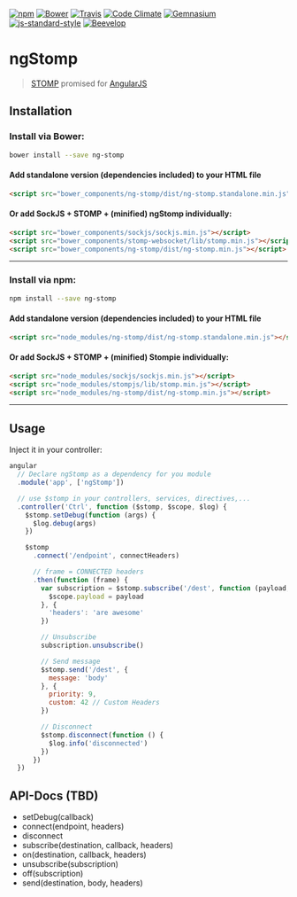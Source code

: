 [![npm](https://img.shields.io/npm/v/ng-stomp.svg?style=flat-square)](https://www.npmjs.com/package/ng-stomp)
[![Bower](https://img.shields.io/bower/v/ng-stomp.svg?style=flat-square)](#bower)
[![Travis](https://img.shields.io/travis/beevelop/ng-stomp.svg?style=flat-square)](https://travis-ci.org/beevelop/ng-stomp)
[![Code Climate](https://img.shields.io/codeclimate/github/beevelop/ng-stomp.svg?style=flat-square)](https://codeclimate.com/github/beevelop/ng-stomp)
[![Gemnasium](https://img.shields.io/gemnasium/beevelop/ng-stomp.svg?style=flat-square)](https://gemnasium.com/beevelop/ng-stomp)
[![js-standard-style](https://img.shields.io/badge/code%20style-standard-brightgreen.svg?style=flat-square)](http://standardjs.com/)
[![Beevelop](https://links.beevelop.com/honey-badge)](https://beevelop.com)

# ngStomp

> [STOMP](http://jmesnil.net/stomp-websocket/doc/) promised for [AngularJS](https://angularjs.org)

## Installation

### Install via Bower:
```bash
bower install --save ng-stomp
```

#### Add standalone version (dependencies included) to your HTML file
```html
<script src="bower_components/ng-stomp/dist/ng-stomp.standalone.min.js"></script>
```

#### Or add SockJS + STOMP + (minified) ngStomp individually:
```html
<script src="bower_components/sockjs/sockjs.min.js"></script>
<script src="bower_components/stomp-websocket/lib/stomp.min.js"></script>
<script src="bower_components/ng-stomp/dist/ng-stomp.min.js"></script>
```
----

### Install via npm:
```bash
npm install --save ng-stomp
```

#### Add standalone version (dependencies included) to your HTML file
```html
<script src="node_modules/ng-stomp/dist/ng-stomp.standalone.min.js"></script>
```

#### Or add SockJS + STOMP + (minified) Stompie individually:
```html
<script src="node_modules/sockjs/sockjs.min.js"></script>
<script src="node_modules/stompjs/lib/stomp.min.js"></script>
<script src="node_modules/ng-stomp/dist/ng-stomp.min.js"></script>
```
----

## Usage
Inject it in your controller:
```js
angular
  // Declare ngStomp as a dependency for you module
  .module('app', ['ngStomp'])

  // use $stomp in your controllers, services, directives,...
  .controller('Ctrl', function ($stomp, $scope, $log) {
    $stomp.setDebug(function (args) {
      $log.debug(args)
    })

    $stomp
      .connect('/endpoint', connectHeaders)

      // frame = CONNECTED headers
      .then(function (frame) {
        var subscription = $stomp.subscribe('/dest', function (payload, headers, res) {
          $scope.payload = payload
        }, {
          'headers': 'are awesome'
        })

        // Unsubscribe
        subscription.unsubscribe()

        // Send message
        $stomp.send('/dest', {
          message: 'body'
        }, {
          priority: 9,
          custom: 42 // Custom Headers
        })

        // Disconnect
        $stomp.disconnect(function () {
          $log.info('disconnected')
        })
      })
  })
```

## API-Docs (TBD)
- setDebug(callback)
- connect(endpoint, headers)
- disconnect
- subscribe(destination, callback, headers)
- on(destination, callback, headers)
- unsubscribe(subscription)
- off(subscription)
- send(destination, body, headers)